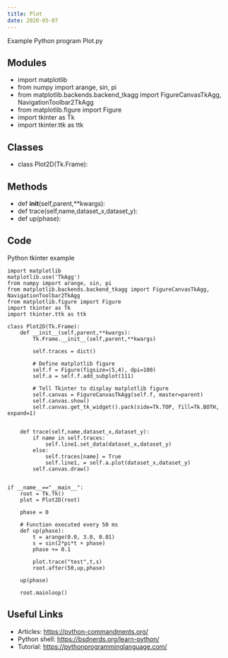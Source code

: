 ```yaml
---
title: Plot
date: 2020-05-07
---
```

Example Python program Plot.py

## Modules

* import matplotlib
* from numpy import arange, sin, pi
* from matplotlib.backends.backend_tkagg import FigureCanvasTkAgg, NavigationToolbar2TkAgg
* from matplotlib.figure import Figure
* import tkinter as Tk
* import tkinter.ttk as ttk

## Classes

* class Plot2D(Tk.Frame):

## Methods

* def __init__(self,parent,**kwargs):
* def trace(self,name,dataset_x,dataset_y):
* def up(phase):

## Code

Python tkinter example

    import matplotlib
    matplotlib.use('TkAgg')
    from numpy import arange, sin, pi
    from matplotlib.backends.backend_tkagg import FigureCanvasTkAgg, NavigationToolbar2TkAgg
    from matplotlib.figure import Figure
    import tkinter as Tk
    import tkinter.ttk as ttk
    
    class Plot2D(Tk.Frame):
        def __init__(self,parent,**kwargs):
            Tk.Frame.__init__(self,parent,**kwargs)
    
            self.traces = dict()
    
            # Define matplotlib figure
            self.f = Figure(figsize=(5,4), dpi=100)
            self.a = self.f.add_subplot(111)
    
            # Tell Tkinter to display matplotlib figure
            self.canvas = FigureCanvasTkAgg(self.f, master=parent)
            self.canvas.show()
            self.canvas.get_tk_widget().pack(side=Tk.TOP, fill=Tk.BOTH, expand=1)
    
    
        def trace(self,name,dataset_x,dataset_y):
            if name in self.traces:
                self.line1.set_data(dataset_x,dataset_y)
            else:
                self.traces[name] = True
                self.line1, = self.a.plot(dataset_x,dataset_y)
            self.canvas.draw()
    
    
    if __name__=="__main__":
        root = Tk.Tk()
        plot = Plot2D(root)
    
        phase = 0
    
        # Function executed every 50 ms
        def up(phase):
            t = arange(0.0, 3.0, 0.01)
            s = sin(2*pi*t + phase)
            phase += 0.1
    
            plot.trace("test",t,s)
            root.after(50,up,phase)
    
        up(phase)
    
        root.mainloop()

## Useful Links

- Articles: https://python-commandments.org/
- Python shell: https://bsdnerds.org/learn-python/
- Tutorial: https://pythonprogramminglanguage.com/
